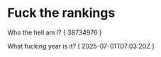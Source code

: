 # Fuck the rankings

Who the hell am I?
{ 38734976 }

What fucking year is it?
[ 2025-07-01T07:03:20Z ]
